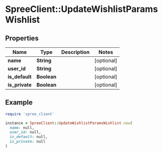 # SpreeClient::UpdateWishlistParamsWishlist

## Properties

| Name | Type | Description | Notes |
| ---- | ---- | ----------- | ----- |
| **name** | **String** |  | [optional] |
| **user_id** | **String** |  | [optional] |
| **is_default** | **Boolean** |  | [optional] |
| **is_private** | **Boolean** |  | [optional] |

## Example

```ruby
require 'spree_client'

instance = SpreeClient::UpdateWishlistParamsWishlist.new(
  name: null,
  user_id: null,
  is_default: null,
  is_private: null
)
```

